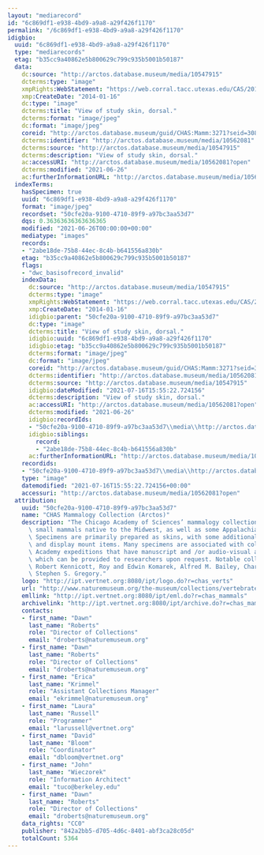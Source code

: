```yaml
---
layout: "mediarecord"
id: "6c869df1-e938-4bd9-a9a8-a29f426f1170"
permalink: "/6c869df1-e938-4bd9-a9a8-a29f426f1170"
idigbio:
  uuid: "6c869df1-e938-4bd9-a9a8-a29f426f1170"
  type: "mediarecords"
  etag: "b35cc9a40862e5b800629c799c935b5001b50187"
  data:
    dc:source: "http://arctos.database.museum/media/10547915"
    dcterms:type: "image"
    xmpRights:WebStatement: "https://web.corral.tacc.utexas.edu/CAS/20161217-02/jpg/chas_mamm_3271.2.jpg"
    xmp:CreateDate: "2014-01-16"
    dc:type: "image"
    dcterms:title: "View of study skin, dorsal."
    dcterms:format: "image/jpeg"
    dc:format: "image/jpeg"
    coreid: "http://arctos.database.museum/guid/CHAS:Mamm:3271?seid=3087872"
    dcterms:identifier: "http://arctos.database.museum/media/10562081"
    dcterms:source: "http://arctos.database.museum/media/10547915"
    dcterms:description: "View of study skin, dorsal."
    ac:accessURI: "http://arctos.database.museum/media/10562081?open"
    dcterms:modified: "2021-06-26"
    ac:furtherInformationURL: "http://arctos.database.museum/media/10562081"
  indexTerms:
    hasSpecimen: true
    uuid: "6c869df1-e938-4bd9-a9a8-a29f426f1170"
    format: "image/jpeg"
    recordset: "50cfe20a-9100-4710-89f9-a97bc3aa53d7"
    dqs: 0.36363636363636365
    modified: "2021-06-26T00:00:00+00:00"
    mediatype: "images"
    records:
    - "2abe18de-75b8-44ec-8c4b-b641556a830b"
    etag: "b35cc9a40862e5b800629c799c935b5001b50187"
    flags:
    - "dwc_basisofrecord_invalid"
    indexData:
      dc:source: "http://arctos.database.museum/media/10547915"
      dcterms:type: "image"
      xmpRights:WebStatement: "https://web.corral.tacc.utexas.edu/CAS/20161217-02/jpg/chas_mamm_3271.2.jpg"
      xmp:CreateDate: "2014-01-16"
      idigbio:parent: "50cfe20a-9100-4710-89f9-a97bc3aa53d7"
      dc:type: "image"
      dcterms:title: "View of study skin, dorsal."
      idigbio:uuid: "6c869df1-e938-4bd9-a9a8-a29f426f1170"
      idigbio:etag: "b35cc9a40862e5b800629c799c935b5001b50187"
      dcterms:format: "image/jpeg"
      dc:format: "image/jpeg"
      coreid: "http://arctos.database.museum/guid/CHAS:Mamm:3271?seid=3087872"
      dcterms:identifier: "http://arctos.database.museum/media/10562081"
      dcterms:source: "http://arctos.database.museum/media/10547915"
      idigbio:dateModified: "2021-07-16T15:55:22.724156"
      dcterms:description: "View of study skin, dorsal."
      ac:accessURI: "http://arctos.database.museum/media/10562081?open"
      dcterms:modified: "2021-06-26"
      idigbio:recordIds:
      - "50cfe20a-9100-4710-89f9-a97bc3aa53d7\\media\\http://arctos.database.museum/media/10562081"
      idigbio:siblings:
        record:
        - "2abe18de-75b8-44ec-8c4b-b641556a830b"
      ac:furtherInformationURL: "http://arctos.database.museum/media/10562081"
    recordids:
    - "50cfe20a-9100-4710-89f9-a97bc3aa53d7\\media\\http://arctos.database.museum/media/10562081"
    type: "image"
    datemodified: "2021-07-16T15:55:22.724156+00:00"
    accessuri: "http://arctos.database.museum/media/10562081?open"
  attribution:
    uuid: "50cfe20a-9100-4710-89f9-a97bc3aa53d7"
    name: "CHAS Mammalogy Collection (Arctos)"
    description: "The Chicago Academy of Sciences’ mammalogy collection contains mostly\
      \ small mammals native to the Midwest, as well as some Appalachian species.\
      \ Specimens are primarily prepared as skins, with some additional osteological\
      \ and display mount items. Many specimens are associated with collectors or\
      \ Academy expeditions that have manuscript and /or audio-visual archival material,\
      \ which can be provided to researchers upon request. Notable collectors include\
      \ Robert Kennicott, Roy and Edwin Komarek, Alfred M. Bailey, Charles D. Brower,\
      \ Stephen S. Gregory."
    logo: "http://ipt.vertnet.org:8080/ipt/logo.do?r=chas_verts"
    url: "http://www.naturemuseum.org/the-museum/collections/vertebrates"
    emllink: "http://ipt.vertnet.org:8080/ipt/eml.do?r=chas_mammals"
    archivelink: "http://ipt.vertnet.org:8080/ipt/archive.do?r=chas_mammals"
    contacts:
    - first_name: "Dawn"
      last_name: "Roberts"
      role: "Director of Collections"
      email: "droberts@naturemuseum.org"
    - first_name: "Dawn"
      last_name: "Roberts"
      role: "Director of Collections"
      email: "droberts@naturemuseum.org"
    - first_name: "Erica"
      last_name: "Krimmel"
      role: "Assistant Collections Manager"
      email: "ekrimmel@naturemuseum.org"
    - first_name: "Laura"
      last_name: "Russell"
      role: "Programmer"
      email: "larussell@vertnet.org"
    - first_name: "David"
      last_name: "Bloom"
      role: "Coordinator"
      email: "dbloom@vertnet.org"
    - first_name: "John"
      last_name: "Wieczorek"
      role: "Information Architect"
      email: "tuco@berkeley.edu"
    - first_name: "Dawn"
      last_name: "Roberts"
      role: "Director of Collections"
      email: "droberts@naturemuseum.org"
    data_rights: "CC0"
    publisher: "842a2bb5-d705-4d6c-8401-abf3ca28c05d"
    totalCount: 5364
---
```

